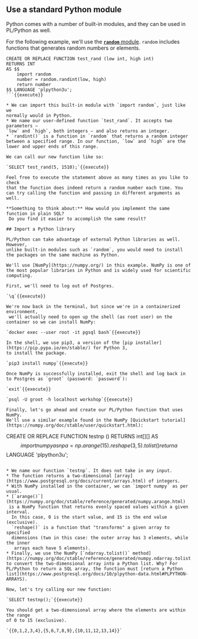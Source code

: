 ## Use a standard Python module

Python comes with a number of built-in modules, and they can be used in 
PL/Python as well. 

For the following example, we'll use the [**`random`** module](https://docs.python.org/3/library/random.html#module-random).
 `random` includes functions that generates random numbers or elements.

```
CREATE OR REPLACE FUNCTION test_rand (low int, high int)
RETURNS INT
AS $$
    import random
    number = random.randint(low, high)
    return number
$$ LANGUAGE 'plpython3u';
```{{execute}}

* We can import this built-in module with `import random`, just like we 
normally would in Python.
* We name our user-defined function `test_rand`. It accepts two parameters — 
`low` and `high`, both integers — and also returns an integer. 
* `randint()` is a function in `random` that returns a random integer between a specified range. In our function, `low` and `high` are the lower and upper ends of this range.

We can call our new function like so:

`SELECT test_rand(5, 1510);`{{execute}}

Feel free to execute the statement above as many times as you like to check 
that the function does indeed return a random number each time. You can try calling the function and passing in different arguments as well. 

**Something to think about:** How would you implement the same function in plain SQL?
 Do you find it easier to accomplish the same result?

## Import a Python library

PL/Python can take advantage of external Python libraries as well. However, 
unlike built-in modules such as `random`, you would need to install the packages on the same machine as Python.

We'll use [NumPy](https://numpy.org/) in this example. NumPy is one of the most popular libraries in Python and is widely used for scientific computing.

First, we'll need to log out of Postgres. 

`\q`{{execute}}

We're now back in the terminal, but since we're in a containerized environment,
 we'll actually need to open up the shell (as root user) on the container so we can install NumPy:

`docker exec --user root -it pgsql bash`{{execute}}

In the shell, we use pip3, a version of the [pip installer](https://pip.pypa.io/en/stable/) for Python 3, 
to install the package.

`pip3 install numpy`{{execute}}

Once NumPy is successfully installed, exit the shell and log back in to Postgres as `groot` (password: `password`):

`exit`{{execute}}

`psql -U groot -h localhost workshop`{{execute}}

Finally, let's go ahead and create our PL/Python function that uses NumPy. 
We'll use a similar example found in the NumPy [Quickstart tutorial](https://numpy.org/doc/stable/user/quickstart.html):

```
CREATE OR REPLACE FUNCTION testnp ()
RETURNS int[][]
AS $$
    import numpy as np
    a = np.arange(15).reshape(3, 5).tolist()
    return a
$$ LANGUAGE 'plpython3u';
```{{execute}}

* We name our function `testnp`. It does not take in any input.
* The function returns a two-dimensional [array](https://www.postgresql.org/docs/current/arrays.html) of integers. 
* With NumPy installed in the container, we can `import numpy` as per usual.
* [`arange()`](https://numpy.org/doc/stable/reference/generated/numpy.arange.html)
 is a NumPy function that returns evenly spaced values within a given interval.
  In this case, 0 is the start value, and 15 is the end value (exclusive). 
  `reshape()` is a function that "transforms" a given array to specified 
  dimensions (two in this case: the outer array has 3 elements, while the inner
   arrays each have 5 elements). 
* Finally, we use the NumPy [`ndarray.tolist()` method](https://numpy.org/doc/stable/reference/generated/numpy.ndarray.tolist.html) to convert the two-dimensional array into a Python list. Why? For PL/Python to return a SQL array, the function must [return a Python list](https://www.postgresql.org/docs/10/plpython-data.html#PLPYTHON-ARRAYS).

Now, let's try calling our new function:

`SELECT testnp();`{{execute}}

You should get a two-dimensional array where the elements are within the range 
of 0 to 15 (exclusive).

`{{0,1,2,3,4},{5,6,7,8,9},{10,11,12,13,14}}`
